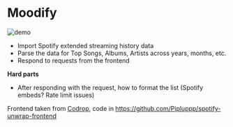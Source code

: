# Moodify

![demo](https://github.com/user-attachments/assets/059234fd-cd9d-4f27-8859-abf847ed4dd6)


- Import Spotify extended streaming history data
- Parse the data for Top Songs, Albums, Artists across years, months, etc.
- Respond to requests from the frontend

**Hard parts**

- After responding with the request, how to format the list (Spotify embeds? Rate limit issues)


Frontend taken from [Codrop](https://tympanus.net/codrops), code in https://github.com/Pipluppp/spotify-unwrap-frontend
